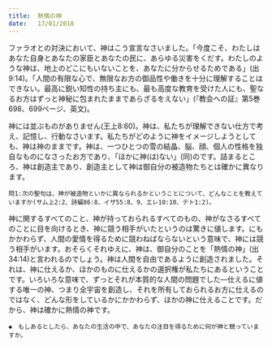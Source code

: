 ```yaml
---
title:  熱情の神
date:   17/01/2018
---
```


ファラオとの対決において、神はこう宣言なさいました。「今度こそ、わたしはあなた自身とあなたの家臣とあなたの民に、あらゆる災害をくだす。わたしのような神は、地上のどこにもいないことを、あなたに分からせるためである」(出9:14)。「人間の有限な心で、無限なお方の御品性や働きを十分に理解することはできない。最高に鋭い知性の持ち主にも、最も高度な教育を受けた人にも、聖なるお方はずっと神秘に包まれたままであらざるをえない」(『教会への証』第5巻698、699ページ、英文)。

神には並ぶものがありません(王上8:60)。神は、私たちが理解できない仕方で考え、記憶し、行動なさいます。私たちがどのように神をイメージしようとしても、神は神のままです。神は、一つひとつの雪の結晶、脳、顔、個人の性格を独自なものになさったお方であり、「ほかに神(は)ない」(同)のです。詰まるところ、神は創造主であり、創造主として神は御自分の被造物たちとは確かに異なります。

`問1:次の聖句は、神が被造物といかに異なられるかということについて、どんなことを教えていますか(サム上2:2、詩編86:8、イザ55:8、9、エレ10:10、テト1:2)。`

神に関するすべてのこと、神が持っておられるすべてのもの、神がなさるすべてのことに目を向けるとき、神に競う相手がいたというのは驚きに値します。にもかかわらず、人間の愛情を得るために競わねばならないという意味で、神には競う相手がいます。おそらくそれゆえに、神は、御自分のことを「熱情の神」(出34:14)と言われるのでしょう。神は人間を自由であるように創造されました。それは、神に仕えるか、ほかのものに仕えるかの選択権が私たちにあるということです。いろいろな意味で、ずっとそれが本質的な人間の問題でした―仕えるに値する唯一の神、つまり全宇宙を創造し、それを所有しておられるお方に仕えるのではなく、どんな形をしているかにかかわらず、ほかの神に仕えることです。だから、神は確かに熱情の神です。

`◆　もしあるとしたら、あなたの生活の中で、あなたの注目を得るために何が神と競っていますか。`
